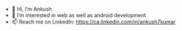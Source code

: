 - 👋 Hi, I’m Ankush
- 👀 I’m interested in web as well as android development
- 📫 Reach me on LinkedIn: https://ca.linkedin.com/in/ankush7kumar

<!---
Ankush7Kumar/Ankush7Kumar is a ✨ special ✨ repository because its `README.md` (this file) appears on your GitHub profile.
You can click the Preview link to take a look at your changes.
--->
